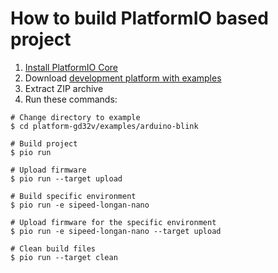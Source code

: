 How to build PlatformIO based project
=====================================

1. [Install PlatformIO Core](http://docs.platformio.org/page/core.html)
2. Download [development platform with examples](https://github.com/platformio/platform-gd32v/archive/develop.zip)
3. Extract ZIP archive
4. Run these commands:

```shell
# Change directory to example
$ cd platform-gd32v/examples/arduino-blink

# Build project
$ pio run

# Upload firmware
$ pio run --target upload

# Build specific environment
$ pio run -e sipeed-longan-nano

# Upload firmware for the specific environment
$ pio run -e sipeed-longan-nano --target upload

# Clean build files
$ pio run --target clean
```
